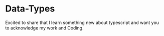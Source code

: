 # Data-Types
Excited to share that I learn something new about typescript and want you to acknowledge my work and Coding.
